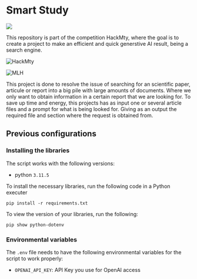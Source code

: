 # Smart Study

![](https://cdn-icons-png.flaticon.com/512/3743/3743319.png)

This repository is part of the competition HackMty, where the goal is to create a project to make an efficient and quick generstive AI result, being a search engine.

![HackMty](https://hackmty.com/img/Logo_2023.png)

![MLH](https://external-content.duckduckgo.com/iu/?u=https%3A%2F%2Fyt3.ggpht.com%2Fa%2FAATXAJymjH7ugfHm3TdKiYxMBIkSsDxbpne1eUjDOg%3Ds900-c-k-c0xffffffff-no-rj-mo&f=1&nofb=1&ipt=59abe5a367f59149c6bde832f84fc88b4a292e3eeed5b426ff18d9501b847908&ipo=images)

This project is done to resolve the issue of searching for an scientific paper, articule or report into a big pile with large amounts of documents. Where we only want to obtain information in a certain report that we are looking for.
To save up time and energy, this projects has as input one or several article files and a prompt for what is being looked for. Giving as an output the required file and section where the request is obtained from.

## Previous configurations

### Installing the libraries

The script works with the following versions:
- python `3.11.5`

To install the necessary libraries, run the following code in a Python executer
``` CMD Commands
pip install -r requirements.txt
```

To view the version of your libraries, run the following:
``` CMD Commands
pip show python-dotenv
```

### Environmental variables

The `.env` file needs to have the following environmental variables for the script to work properly:
- `OPENAI_API_KEY`: API Key you use for OpenAI access
